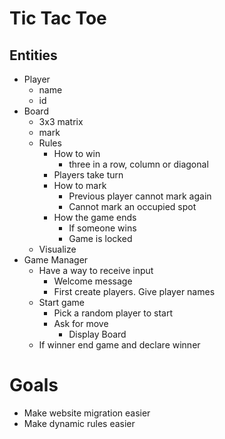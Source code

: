 # Tic Tac Toe

## Entities

- Player
  - name
  - id
- Board
  - 3x3 matrix
  - mark
  - Rules
    - How to win
      - three in a row, column or diagonal
    - Players take turn
    - How to mark
      - Previous player cannot mark again
      - Cannot mark an occupied spot
    - How the game ends
      - If someone wins
      - Game is locked
  - Visualize
- Game Manager
  - Have a way to receive input
    - Welcome message
    - First create players. Give player names
  - Start game
    - Pick a random player to start
    - Ask for move
      - Display Board
  - If winner end game and declare winner

# Goals
- Make website migration easier
- Make dynamic rules easier
